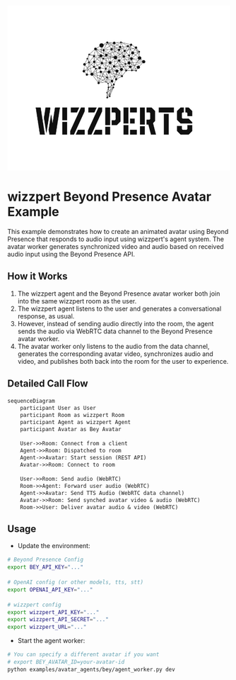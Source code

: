 ![Wizzpert Logo](wizzpert-plugins/assets/logo.png)

# wizzpert Beyond Presence Avatar Example

This example demonstrates how to create an animated avatar using Beyond Presence that responds to audio input using wizzpert's agent system.
The avatar worker generates synchronized video and audio based on received audio input using the Beyond Presence API.

## How it Works

1. The wizzpert agent and the Beyond Presence avatar worker both join into the same wizzpert room as the user.
2. The wizzpert agent listens to the user and generates a conversational response, as usual.
3. However, instead of sending audio directly into the room, the agent sends the audio via WebRTC data channel to the Beyond Presence avatar worker.
4. The avatar worker only listens to the audio from the data channel, generates the corresponding avatar video, synchronizes audio and video, and publishes both back into the room for the user to experience.

## Detailed Call Flow

```mermaid
sequenceDiagram
    participant User as User
    participant Room as wizzpert Room
    participant Agent as wizzpert Agent
    participant Avatar as Bey Avatar

    User->>Room: Connect from a client
    Agent->>Room: Dispatched to room
    Agent->>Avatar: Start session (REST API)
    Avatar->>Room: Connect to room

    User->>Room: Send audio (WebRTC)
    Room->>Agent: Forward user audio (WebRTC)
    Agent->>Avatar: Send TTS Audio (WebRTC data channel)
    Avatar->>Room: Send synched avatar video & audio (WebRTC)
    Room->>User: Deliver avatar audio & video (WebRTC)
```

## Usage

* Update the environment:

```bash
# Beyond Presence Config
export BEY_API_KEY="..."

# OpenAI config (or other models, tts, stt)
export OPENAI_API_KEY="..."

# wizzpert config
export wizzpert_API_KEY="..."
export wizzpert_API_SECRET="..."
export wizzpert_URL="..."
```

* Start the agent worker:

```bash
# You can specify a different avatar if you want
# export BEY_AVATAR_ID=your-avatar-id
python examples/avatar_agents/bey/agent_worker.py dev
```
